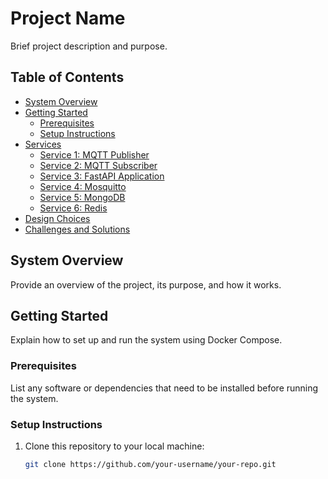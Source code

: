 # Project Name

Brief project description and purpose.

## Table of Contents

- [System Overview](#system-overview)
- [Getting Started](#getting-started)
  - [Prerequisites](#prerequisites)
  - [Setup Instructions](#setup-instructions)
- [Services](#services)
  - [Service 1: MQTT Publisher](#service-1-mqtt-publisher)
  - [Service 2: MQTT Subscriber](#service-2-mqtt-subscriber)
  - [Service 3: FastAPI Application](#service-3-fastapi-application)
  - [Service 4: Mosquitto](#service-4-mosquitto)
  - [Service 5: MongoDB](#service-5-mongodb)
  - [Service 6: Redis](#service-6-redis)
- [Design Choices](#design-choices)
- [Challenges and Solutions](#challenges-and-solutions)

## System Overview

Provide an overview of the project, its purpose, and how it works.

## Getting Started

Explain how to set up and run the system using Docker Compose.

### Prerequisites

List any software or dependencies that need to be installed before running the system.

### Setup Instructions

1. Clone this repository to your local machine:

   ```bash
   git clone https://github.com/your-username/your-repo.git
